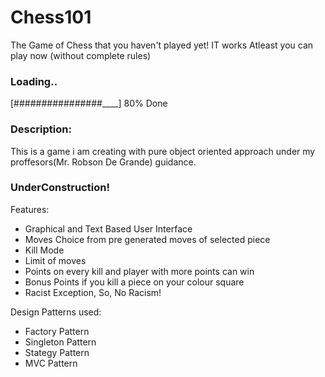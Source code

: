 # Chess101
The Game of Chess that you haven't played yet!
IT works Atleast you can play now (without complete rules)

### Loading..
   [################____] 80% Done

### Description:
This is a game i am creating with pure object oriented approach under my proffesors(Mr. Robson De Grande) guidance.

### UnderConstruction!
   Features:
   * Graphical and Text Based User Interface
   * Moves Choice from pre generated moves of selected piece
   * Kill Mode
   * Limit of moves
   * Points on every kill and player with more points can win
   * Bonus Points if you kill a piece on your colour square
   * Racist Exception, So, No Racism!
      
   Design Patterns used:
   * Factory Pattern
   * Singleton Pattern
   * Stategy Pattern
   * MVC Pattern



